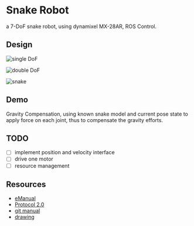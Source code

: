 # Snake Robot

a 7-DoF snake robot, using dynamixel MX-28AR, ROS Control.

## Design

![single DoF](meta/gif/single.gif)

![double DoF](meta/gif/double.gif)

![snake](meta/gif/snake.gif)

## Demo

Gravity Compensation, using known snake model and current pose state to apply force on each joint, thus to compensate the gravity efforts.

## TODO

- [ ] implement position and velocity interface
- [ ] drive one motor
- [ ] resource management

## Resources

- [eManual](http://support.robotis.com/en/product/actuator/dynamixel/mx_series/mx-28(2.0).htm)
- [Protocol 2.0](https://github.com/ROBOTIS-GIT/DynamixelSDK)
- [git manual](https://github.com/ROBOTIS-GIT/emanual/blob/master/docs/en/dxl/mx/mx-28-2.md)
- [drawing](https://github.com/ROBOTIS-GIT/emanual/blob/master/docs/en/dxl/mx/mx-28-2.md#drawings)
